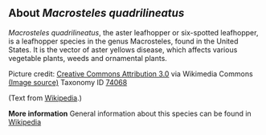 **About *Macrosteles quadrilineatus***
-------------------------
*Macrosteles quadrilineatus*, the aster leafhopper or six-spotted 
leafhopper, is a leafhopper species in the genus Macrosteles, found in 
the United States. It is the vector of aster yellows disease, which 
affects various vegetable plants, weeds and ornamental plants.


Picture credit: [Creative Commons Attribution 3.0](https://creativecommons.org/licenses/by/3.0) via Wikimedia Commons [(Image source)](https://en.wikipedia.org/wiki/File:Aster_leafhopper.jpg)
Taxonomy ID [74068](https://www.uniprot.org/taxonomy/74068)

(Text from [Wikipedia](https://en.wikipedia.org/).)

**More information**
General information about this species can be found in [Wikipedia](https://en.wikipedia.org/wiki/Macrosteles_quadrilineatus)
